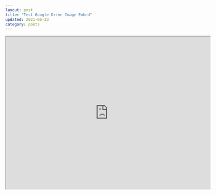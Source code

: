 ```yaml
---
layout: post
title: "Test Google Drive Image Embed"
updated: 2021-06-23
category: posts
---
```



<iframe src="https://drive.google.com/file/d/1lP0i9YU0b3ix9YYt1xbWX_P-VwWU2Ep1/preview" width="640" height="480" allow="autoplay"></iframe>